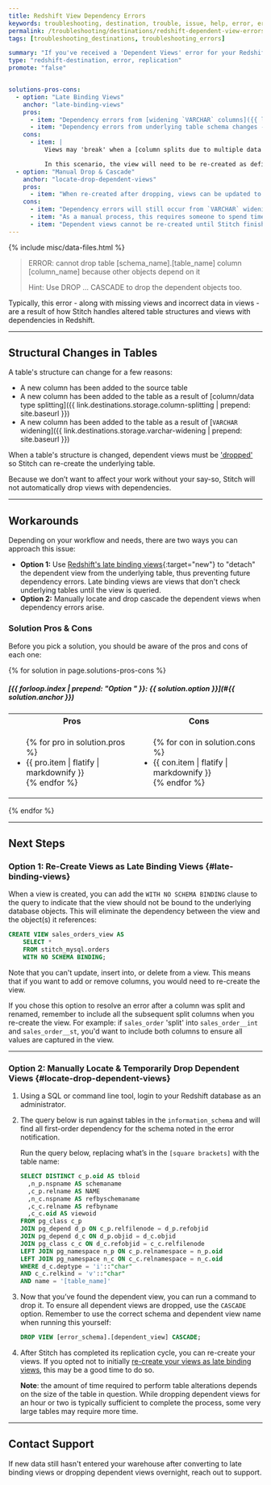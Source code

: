 ```yaml
---
title: Redshift View Dependency Errors
keywords: troubleshooting, destination, trouble, issue, help, error, errors, redshift, panoply, late binding views, view dependency, dependent view, view, cascade
permalink: /troubleshooting/destinations/redshift-dependent-view-errors
tags: [troubleshooting_destinations, troubleshooting_errors]

summary: "If you've received a 'Dependent Views' error for your Redshift or Panoply data warehouse, you may need to temporarily drop dependent objects."
type: "redshift-destination, error, replication"
promote: "false"


solutions-pros-cons:
  - option: "Late Binding Views"
    anchor: "late-binding-views"
    pros:
      - item: "Dependency errors from [widening `VARCHAR` columns]({{ link.destinations.storage.varchar-widening | prepend: site.baseurl }}) will become a non-issue."
      - item: "Dependency errors from underlying table schema changes - such as adding a new column - will become a non-issue."
    cons:
      - item: |
          Views may 'break' when a [column splits due to multiple data types]({{ link.destinations.storage.column-splitting | prepend: site.baseurl }}). This is because Stitch currently renames the original column to append the data type. For example: `sales_order` becomes `sales_order__st`.

          In this scenario, the view will need to be re-created as definitions for existing views cannot be changed.
  - option: "Manual Drop & Cascade"
    anchor: "locate-drop-dependent-views"
    pros:
      - item: "When re-created after dropping, views can be updated to add/remove columns, allowing you to capture schema changes as-needed."
    cons:
      - item: "Dependency errors will still occur from `VARCHAR` widening, underlying schema changes, etc."
      - item: "As a manual process, this requires someone to spend time locating, dropping, and re-creating dependent views."
      - item: "Dependent views cannot be re-created until Stitch finishes updating the underlying object."
---
```

{% include misc/data-files.html %}

> ERROR: cannot drop table [schema_name].[table_name] column [column_name] because other objects depend on it
>
> Hint: Use DROP ... CASCADE to drop the dependent objects too.

Typically, this error - along with missing views and incorrect data in views - are a result of how Stitch handles altered table structures and views with dependencies in Redshift.

---

## Structural Changes in Tables

A table's structure can change for a few reasons:

- A new column has been added to the source table
- A new column has been added to the table as a result of [column/data type splitting]({{ link.destinations.storage.column-splitting | prepend: site.baseurl }})
- A new column has been added to the table as a result of [`VARCHAR` widening]({{ link.destinations.storage.varchar-widening | prepend: site.baseurl }})

When a table's structure is changed, dependent views must be ['dropped'](http://docs.aws.amazon.com/redshift/latest/dg/r_DROP_VIEW.html) so Stitch can re-create the underlying table.

Because we don’t want to affect your work without your say-so, Stitch will not automatically drop views with dependencies.

---

## Workarounds

Depending on your workflow and needs, there are two ways you can approach this issue:

- **Option 1:** Use [Redshift's late binding views](http://docs.aws.amazon.com/redshift/latest/dg/r_CREATE_VIEW.html#r_CREATE_VIEW_late-binding-views){:target="new"} to "detach" the dependent view from the underlying table, thus preventing future dependency errors. Late binding views are views that don't check underlying tables until the view is queried.
- **Option 2:**  Manually locate and drop cascade the dependent views when dependency errors arise.

### Solution Pros & Cons

Before you pick a solution, you should be aware of the pros and cons of each one:

{% for solution in page.solutions-pros-cons %}
##### [{{ forloop.index | prepend: "Option " }}: {{ solution.option }}](#{{ solution.anchor }})

<table width="100%">
	<tr>
		<th width="50%; fixed">Pros</th>
		<th width="50%; fixed">Cons</th>
	</tr>
	<tr>
		<td>
			<ul>
			{% for pro in solution.pros %}
				<li>{{ pro.item | flatify | markdownify }}</li>
			{% endfor %}
			</ul>
		</td>
		<td>
			<ul>
			{% for con in solution.cons %}
				<li>{{ con.item | flatify | markdownify }}</li>
			{% endfor %}
			</ul>
		</td>
	</tr>
</table>
{% endfor %}

---

## Next Steps

### Option 1: Re-Create Views as Late Binding Views {#late-binding-views}

When a view is created, you can add the `WITH NO SCHEMA BINDING` clause to the query to indicate that the view should not be bound to the underlying database objects. This will eliminate the dependency between the view and the object(s) it references:

```sql
CREATE VIEW sales_orders_view AS
	SELECT *
	FROM stitch_mysql.orders
	WITH NO SCHEMA BINDING;
```

Note that you can't update, insert into, or delete from a view. This means that if you want to add or remove columns, you would need to re-create the view.

If you chose this option to resolve an error after a column was split and renamed, remember to include all the subsequent split columns when you re-create the view. For example: if `sales_order` 'split' into `sales_order__int` and `sales_order__st`, you'd want to include both columns to ensure all values are captured in the view.

---

### Option 2: Manually Locate & Temporarily Drop Dependent Views {#locate-drop-dependent-views}

1. Using a SQL or command line tool, login to your Redshift database as an administrator. 
2. The query below is run against tables in the `information_schema` and will find all first-order dependency for the schema noted in the error notification.

   Run the query below, replacing what’s in the `[square brackets]` with the table name:

   ```sql
   SELECT DISTINCT c_p.oid AS tbloid
     ,n_p.nspname AS schemaname
     ,c_p.relname AS NAME
     ,n_c.nspname AS refbyschemaname
     ,c_c.relname AS refbyname
     ,c_c.oid AS viewoid
   FROM pg_class c_p
   JOIN pg_depend d_p ON c_p.relfilenode = d_p.refobjid
   JOIN pg_depend d_c ON d_p.objid = d_c.objid
   JOIN pg_class c_c ON d_c.refobjid = c_c.relfilenode
   LEFT JOIN pg_namespace n_p ON c_p.relnamespace = n_p.oid
   LEFT JOIN pg_namespace n_c ON c_c.relnamespace = n_c.oid
   WHERE d_c.deptype = 'i'::"char"
   AND c_c.relkind = 'v'::"char"
   AND name = '[table_name]'
   ```
3. Now that you’ve found the dependent view, you can run a command to drop it. To ensure all dependent views are dropped, use the `CASCADE` option. Remember to use the correct schema and dependent view name when running this yourself:

   ```sql
   DROP VIEW [error_schema].[dependent_view] CASCADE;
   ```
4. After Stitch has completed its replication cycle, you can re-create your views. If you opted not to initially [re-create your views as late binding views](#late-binding-views), this may be a good time to do so.

   **Note**: the amount of time required to perform table alterations depends on the size of the table in question. While dropping dependent views for an hour or two is typically sufficient to complete the process, some very large tables may require more time. 

---

## Contact Support

If new data still hasn't entered your warehouse after converting to late binding views or dropping dependent views overnight, reach out to support.